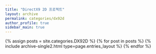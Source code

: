 ```yaml
---
title: "DirectX9 2D 프로젝트"
layout: archive
permalink: categories/dx92d
author_profile: true
sidebar_main: true
---
```


{% assign posts = site.categories.DX92D %}
{% for post in posts %} {% include archive-single2.html type=page.entries_layout %} {% endfor %}